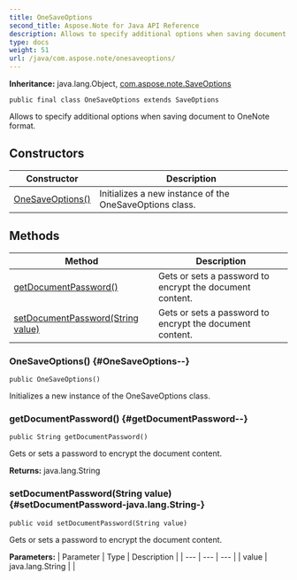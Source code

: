 ```yaml
---
title: OneSaveOptions
second_title: Aspose.Note for Java API Reference
description: Allows to specify additional options when saving document to OneNote format.
type: docs
weight: 51
url: /java/com.aspose.note/onesaveoptions/
---
```


**Inheritance:**
java.lang.Object, [com.aspose.note.SaveOptions](../../com.aspose.note/saveoptions)
```
public final class OneSaveOptions extends SaveOptions
```

Allows to specify additional options when saving document to OneNote format.
## Constructors

| Constructor | Description |
| --- | --- |
| [OneSaveOptions()](#OneSaveOptions--) | Initializes a new instance of the  OneSaveOptions  class. |
## Methods

| Method | Description |
| --- | --- |
| [getDocumentPassword()](#getDocumentPassword--) | Gets or sets a password to encrypt the document content. |
| [setDocumentPassword(String value)](#setDocumentPassword-java.lang.String-) | Gets or sets a password to encrypt the document content. |
### OneSaveOptions() {#OneSaveOptions--}
```
public OneSaveOptions()
```


Initializes a new instance of the  OneSaveOptions  class.

### getDocumentPassword() {#getDocumentPassword--}
```
public String getDocumentPassword()
```


Gets or sets a password to encrypt the document content.

**Returns:**
java.lang.String
### setDocumentPassword(String value) {#setDocumentPassword-java.lang.String-}
```
public void setDocumentPassword(String value)
```


Gets or sets a password to encrypt the document content.

**Parameters:**
| Parameter | Type | Description |
| --- | --- | --- |
| value | java.lang.String |  |


